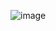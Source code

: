 ![image](https://user-images.githubusercontent.com/57319180/155685620-26e4b06a-454c-4d87-a1f4-a524ca488b9f.png)
